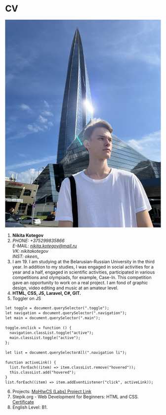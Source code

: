 # CV


![](IMG_0683.jpg)  

1. **Nikita Kotegov**
3. *PHONE: +375299835866  
E-MAIL: nikita.kotegov@mail.ru  
VK: nikitakotegov  
INST: okeen_*
3. I am 19. I am studying at the Belarusian-Russian University in the third year. In addition to my studies, I was engaged in social activities for a year and a half, engaged in scientific activities, participated in various competitions and olympiads, for example, Case-In. This competition gave an opportunity to work on a real project. I am fond of graphic design, video editing and music at an amateur level.
4. **HTML, CSS, JS, Laravel, C#, GIT.**
5. Toggler on JS
```
let toggle = document.querySelector(".toggle");
let navigation = document.querySelector(".navigation");
let main = document.querySelector(".main");

toggle.onclick = function () {
  navigation.classList.toggle("active");
  main.classList.toggle("active");
};

let list = document.querySelectorAll(".navigation li");

function activeLink() {
  list.forEach((item) => item.classList.remove("hovered"));
  this.classList.add("hovered");
}
list.forEach((item) => item.addEventListener("click", activeLink));
```
6. Projects: [MoHIwCS (Labs) Project Link](https://github.com/KeeNPlay/MoHIwCS)
7. Stepik.org - Web Development for Beginners: HTML and CSS. [Сertificate](https://stepik.org/cert/1416033)
8. English Level: B1.
